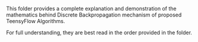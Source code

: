 This folder provides a complete explanation and demonstration of the mathematics behind Discrete Backpropagation mechanism of proposed TeensyFlow Algorithms.

For full understanding, they are best read in the order provided in the folder.